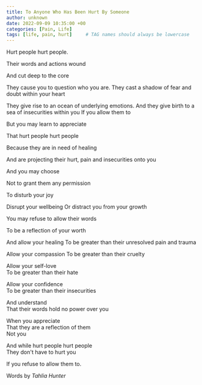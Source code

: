 ```yaml
---
title: To Anyone Who Has Been Hurt By Someone
author: unknown
date: 2022-09-09 10:35:00 +00
categories: [Pain, Life]
tags: [life, pain, hurt]     # TAG names should always be lowercase
---
```


Hurt people hurt people.

Their words and actions wound

And cut deep to the core

They cause you to question who you are.
They cast a shadow of fear and doubt within your heart

They give rise to an ocean of underlying emotions.
And they give birth to a sea of insecurities within you
If you allow them to

But you may learn to appreciate

That hurt people hurt people

Because they are in need of healing

And are projecting their hurt, pain and insecurities onto you

And you may choose

Not to grant them any permission

To disturb your joy

Disrupt your wellbeing Or distract you from your growth

You may refuse to allow their words

To be a reflection of your worth

And allow your healing 
To be greater than their unresolved pain and trauma

Allow your compassion 
To be greater than their cruelty

Allow your self-love  
To be greater than their hate

Allow your confidence  
To be greater than their insecurities

And understand  
That their words hold no power over you

When you appreciate  
That they are a reflection of them  
Not you

And while hurt people hurt people  
They don't have to hurt you

If you refuse to allow them to.

Words by _Tahlia Hunter_